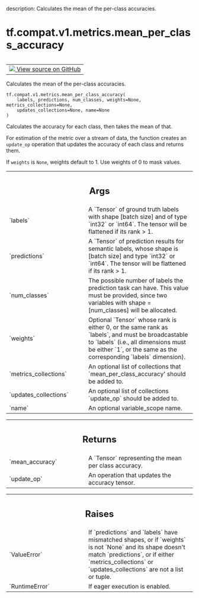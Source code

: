 description: Calculates the mean of the per-class accuracies.

<div itemscope itemtype="http://developers.google.com/ReferenceObject">
<meta itemprop="name" content="tf.compat.v1.metrics.mean_per_class_accuracy" />
<meta itemprop="path" content="Stable" />
</div>

# tf.compat.v1.metrics.mean_per_class_accuracy

<!-- Insert buttons and diff -->

<table class="tfo-notebook-buttons tfo-api nocontent" align="left">
<td>
  <a target="_blank" href="https://github.com/tensorflow/tensorflow/blob/r2.2/tensorflow/python/ops/metrics_impl.py#L997-L1099">
    <img src="https://www.tensorflow.org/images/GitHub-Mark-32px.png" />
    View source on GitHub
  </a>
</td>
</table>



Calculates the mean of the per-class accuracies.

<pre class="devsite-click-to-copy prettyprint lang-py tfo-signature-link">
<code>tf.compat.v1.metrics.mean_per_class_accuracy(
    labels, predictions, num_classes, weights=None, metrics_collections=None,
    updates_collections=None, name=None
)
</code></pre>



<!-- Placeholder for "Used in" -->

Calculates the accuracy for each class, then takes the mean of that.

For estimation of the metric over a stream of data, the function creates an
`update_op` operation that updates the accuracy of each class and returns
them.

If `weights` is `None`, weights default to 1. Use weights of 0 to mask values.

<!-- Tabular view -->
 <table class="responsive fixed orange">
<colgroup><col width="214px"><col></colgroup>
<tr><th colspan="2"><h2 class="add-link">Args</h2></th></tr>

<tr>
<td>
`labels`
</td>
<td>
A `Tensor` of ground truth labels with shape [batch size] and of
type `int32` or `int64`. The tensor will be flattened if its rank > 1.
</td>
</tr><tr>
<td>
`predictions`
</td>
<td>
A `Tensor` of prediction results for semantic labels, whose
shape is [batch size] and type `int32` or `int64`. The tensor will be
flattened if its rank > 1.
</td>
</tr><tr>
<td>
`num_classes`
</td>
<td>
The possible number of labels the prediction task can
have. This value must be provided, since two variables with shape =
[num_classes] will be allocated.
</td>
</tr><tr>
<td>
`weights`
</td>
<td>
Optional `Tensor` whose rank is either 0, or the same rank as
`labels`, and must be broadcastable to `labels` (i.e., all dimensions must
be either `1`, or the same as the corresponding `labels` dimension).
</td>
</tr><tr>
<td>
`metrics_collections`
</td>
<td>
An optional list of collections that
`mean_per_class_accuracy'
should be added to.
</td>
</tr><tr>
<td>
`updates_collections`
</td>
<td>
An optional list of collections `update_op` should be
added to.
</td>
</tr><tr>
<td>
`name`
</td>
<td>
An optional variable_scope name.
</td>
</tr>
</table>



<!-- Tabular view -->
 <table class="responsive fixed orange">
<colgroup><col width="214px"><col></colgroup>
<tr><th colspan="2"><h2 class="add-link">Returns</h2></th></tr>

<tr>
<td>
`mean_accuracy`
</td>
<td>
A `Tensor` representing the mean per class accuracy.
</td>
</tr><tr>
<td>
`update_op`
</td>
<td>
An operation that updates the accuracy tensor.
</td>
</tr>
</table>



<!-- Tabular view -->
 <table class="responsive fixed orange">
<colgroup><col width="214px"><col></colgroup>
<tr><th colspan="2"><h2 class="add-link">Raises</h2></th></tr>

<tr>
<td>
`ValueError`
</td>
<td>
If `predictions` and `labels` have mismatched shapes, or if
`weights` is not `None` and its shape doesn't match `predictions`, or if
either `metrics_collections` or `updates_collections` are not a list or
tuple.
</td>
</tr><tr>
<td>
`RuntimeError`
</td>
<td>
If eager execution is enabled.
</td>
</tr>
</table>

